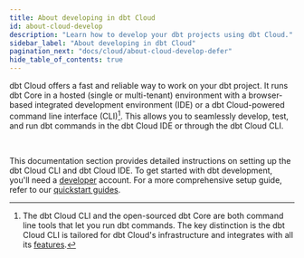 ```yaml
---
title: About developing in dbt Cloud
id: about-cloud-develop
description: "Learn how to develop your dbt projects using dbt Cloud."
sidebar_label: "About developing in dbt Cloud"
pagination_next: "docs/cloud/about-cloud-develop-defer"
hide_table_of_contents: true
---
```


dbt Cloud offers a fast and reliable way to work on your dbt project. It runs dbt Core in a hosted (single or multi-tenant) environment with a browser-based integrated development environment (IDE) or a dbt Cloud-powered command line interface (CLI)[^1]. This allows you to seamlessly develop, test, and run dbt commands in the dbt Cloud IDE or through the dbt Cloud CLI.

<div className="grid--3-col">

<Card
    title="dbt Cloud CLI"
    body="Allows you to develop and run dbt commands from your local command line or code editor against your dbt Cloud development environment."
    link="/docs/cloud/cloud-cli-installation"
    icon="dbt-bit"/>

  <Card
    title="dbt Cloud IDE"
    body="Develop directly in your browser, making dbt project development efficient by compiling code into SQL and managing project changes seamlessly using an intuitive user interface (UI)."
    link="/docs/cloud/dbt-cloud-ide/develop-in-the-cloud"
    icon="dbt-bit"/>

</div><br />

This documentation section provides detailed instructions on setting up the dbt Cloud CLI and dbt Cloud IDE. To get started with dbt development, you'll need a [developer](/docs/cloud/manage-access/seats-and-users) account. For a more comprehensive setup guide, refer to our [quickstart guides](/quickstarts).

[^1]: The dbt Cloud CLI and the open-sourced dbt Core are both command line tools that let you run dbt commands. The key distinction is the dbt Cloud CLI is tailored for dbt Cloud's infrastructure and integrates with all its [features](/docs/cloud/about-cloud/dbt-cloud-features).
